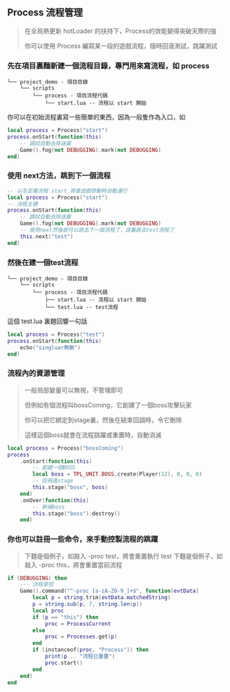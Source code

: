 ## Process 流程管理

> 在全局熱更新 hotLoader 的扶持下，Process的效能變得突破天際的強
>
> 你可以使用 Process 編寫某一段的遊戲流程，隨時回滾測試，跳躍測試

### 先在項目裏麵新建一個流程目錄，專門用來寫流程，如 process

```
└── project_demo - 項目目錄
    └── scripts
        └── process - 項目流程代碼
            └── start.lua -- 流程以 start 開始
```

你可以在初始流程裏寫一些簡單的東西，因為一般隻作為入口，如

```lua
local process = Process("start")
process.onStart(function(this)
    -- 調試自動去除迷霧
    Game().fog(not DEBUGGING).mark(not DEBUGGING)
end)
```

### 使用 next方法，跳到下一個流程

```lua
-- 以名定義流程 start 將會遊戲啓動時自動運行
local process = Process("start")
-- 流程主體
process.onStart(function(this)
    -- 調試自動去除迷霧
    Game().fog(not DEBUGGING).mark(not DEBUGGING)
    -- 使用next然後就可以跳去下一個流程了，這裏跳去test流程了
    this.next("test")
end)
```

### 然後在建一個test流程

```
└── project_demo - 項目目錄
    └── scripts
        └── process - 項目流程代碼
            ├── start.lua -- 流程以 start 開始
            └── test.lua -- test流程
```

這個 test.lua 裏麵回響一句話

```lua
local process = Process("test")
process.onStart(function(this)
    echo("singluar無敵")
end)
```

### 流程內的資源管理

> 一般局部變量可以無視，不管理即可
>
> 但例如有個流程叫bossComing，它創建了一個boss攻擊玩家
>
> 你可以把它綁定到stage裏，然後在結束回調時，令它刪除
>
> 這樣這個boss就會在流程跳躍或重置時，自動消滅

```lua
local process = Process("bossComing")
process
    .onStart(function(this)
        -- 創建一個BOSS
        local boss = TPL_UNIT.BOSS.create(Player(12), 0, 0, 0)
        -- 註冊進stage
        this.stage("boss", boss)
    end)
    .onOver(function(this)
        -- 幹掉boss
        this.stage("boss").destroy()
    end)
```

### 你也可以註冊一些命令，來手動控製流程的跳躍

> 下麵是個例子，如敲入 -proc test，將會重置執行 test
> 下麵是個例子，如敲入 -proc this，將會重置當前流程

```lua
if (DEBUGGING) then
    --- 流程掌控
    Game().command("^-proc [a-zA-Z0-9_]+$", function(evtData)
        local p = string.trim(evtData.matchedString)
        p = string.sub(p, 7, string.len(p))
        local proc
        if (p == "this") then
            proc = ProcessCurrent
        else
            proc = Processes.get(p)
        end
        if (instanceof(proc, "Process")) then
            print(p .. "流程已重置")
            proc.start()
        end
    end)
end
```
